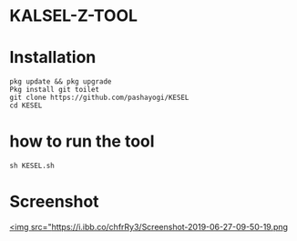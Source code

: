 # KALSEL-Z-TOOL
# Installation
    pkg update && pkg upgrade
    Pkg install git toilet
    git clone https://github.com/pashayogi/KESEL
    cd KESEL
#  how to run the tool
    sh KESEL.sh

# Screenshot
<a href="https://ibb.co/b5wKY6m"><img src="https://i.ibb.co/chfrRy3/Screenshot-2019-06-27-09-50-19.png
